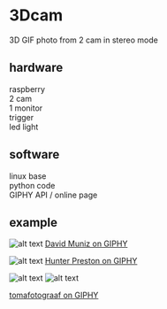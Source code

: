 # 3Dcam
3D GIF photo from 2 cam in stereo mode

## hardware
raspberry <br>
2 cam <br>
1 monitor <br>
trigger <br>
led light

## software
linux base <br>
python code <br>
GIPHY API / online page

## example
![alt text](https://media.giphy.com/media/l0vNWcv8Xp8x67yb91/giphy.gif)
[David Muniz on GIPHY](https://giphy.com/edavidm/)

![alt text](https://media.giphy.com/media/QxjwKJ4O6RlS6K78pC/giphy.gif)
[Hunter Preston on GIPHY](https://giphy.com/hunterpreston/)

![alt text](https://media.giphy.com/media/aqLgZto1N6P2F1A9YD/giphy-downsized.gif)
![alt text](https://media.giphy.com/media/UwLSO9SWrss3s68dmE/giphy-downsized.gif)

[tomafotograaf on GIPHY](https://giphy.com/tagmeifyouusemypics/)
